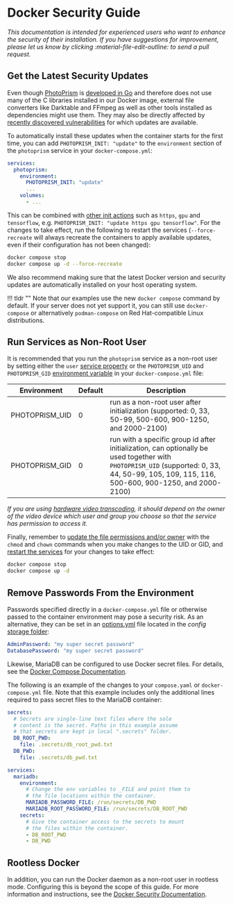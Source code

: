 # Docker Security Guide

*This documentation is intended for experienced users who want to enhance the security of their installation. If you have suggestions for improvement, please let us know by clicking :material-file-edit-outline: to send a pull request.*

## Get the Latest Security Updates

Even though [PhotoPrism](https://github.com/photoprism/photoprism) is [developed in Go](https://go.dev/) and therefore does not use many of the C libraries installed in our Docker image, external file converters like Darktable and FFmpeg as well as other tools installed as dependencies might use them. They may also be directly affected by [recently discovered vulnerabilities](https://ubuntu.com/security/cves) for which updates are available.

To automatically install these updates when the container starts for the first time, you can add `PHOTOPRISM_INIT: "update"` to the `environment` section of the `photoprism` service in your `docker-compose.yml`:

```yaml
services:
  photoprism:
    environment:
      PHOTOPRISM_INIT: "update"
      ...
    volumes:
      - ...
```

This can be combined with [other init actions](../config-options.md#docker-image) such as `https`, `gpu` and `tensorflow`, e.g. `PHOTOPRISM_INIT: "update https gpu tensorflow"`. For the changes to take effect, run the following to restart the services (`--force-recreate` will always recreate the containers to apply available updates, even if their configuration has not been changed):

```bash
docker compose stop
docker compose up -d --force-recreate
```

We also recommend making sure that the latest Docker version and security updates are automatically installed on your host operating system.

!!! tldr ""
    Note that our examples use the new `docker compose` command by default. If your server does not yet support it, you can still use `docker-compose` or alternatively `podman-compose` on Red Hat-compatible Linux distributions.

## Run Services as Non-Root User

It is recommended that you run the `photoprism` service as a non-root user by setting either the `user` [service property](https://docs.docker.com/compose/compose-file/05-services/#user) or the `PHOTOPRISM_UID` and `PHOTOPRISM_GID` [environment variable](../config-options.md#docker-image) in your `docker-compose.yml` file:

| Environment              | Default | Description                                                                                                                                                                                  |
|--------------------------|---------|----------------------------------------------------------------------------------------------------------------------------------------------------------------------------------------------|
| PHOTOPRISM_UID           | 0       | run as a non-root user after initialization (supported: 0, 33, 50-99, 500-600, 900-1250, and 2000-2100)                                                                                      |
| PHOTOPRISM_GID           | 0       | run with a specific group id after initialization, can optionally be used together with `PHOTOPRISM_UID` (supported: 0, 33, 44, 50-99, 105, 109, 115, 116, 500-600, 900-1250, and 2000-2100) |

*If you are using [hardware video transcoding](transcoding.md#intel-quick-sync), it should depend on the owner of the video device which user and group you choose so that the service has permission to access it.*

Finally, remember to [update the file permissions and/or owner](../troubleshooting/docker.md#file-permissions) with the `chmod` and `chown` commands when you make changes to the UID or GID, and [restart the services](../docker-compose.md#step-2-start-the-server) for your changes to take effect:

```bash
docker compose stop
docker compose up -d
```

## Remove Passwords From the Environment

Passwords specified directly in a  `docker-compose.yml` file or otherwise passed to the container environment may pose a security risk. As an alternative, they can be set in an [options.yml](../config-files/index.md) file located in the _config_ [storage folder](../docker-compose.md#photoprismstorage):

```yaml
AdminPassword: "my super secret password"
DatabasePassword: "my super secret password"
```

Likewise, MariaDB can be configured to use Docker secret files. For details, see the [Docker Compose Documentation](https://docs.docker.com/compose/compose-file/05-services/#secrets).

The following is an example of the changes to your `compose.yaml` or `docker-compose.yml` file. Note that this example includes only the additional lines required to pass secret files to the MariaDB container:

```yaml
secrets:
  # Secrets are single-line text files where the sole
  # content is the secret. Paths in this example assume
  # that secrets are kept in local ".secrets" folder. 
  DB_ROOT_PWD:
    file: .secrets/db_root_pwd.txt
  DB_PWD:
    file: .secrets/db_pwd.txt

services:
  mariadb:
    environment:
      # Change the env variables to _FILE and point them to
      # the file locations within the container.
      MARIADB_PASSWORD_FILE: /run/secrets/DB_PWD
      MARIADB_ROOT_PASSWORD_FILE: /run/secrets/DB_ROOT_PWD
    secrets:
      # Give the container access to the secrets to mount
      # the files within the container.
      - DB_ROOT_PWD
      - DB_PWD
```

## Rootless Docker

In addition, you can run the Docker daemon as a non-root user in rootless mode. Configuring this is beyond the scope of this guide. For more information and instructions, see the [Docker Security Documentation](https://docs.docker.com/engine/security/rootless/).